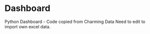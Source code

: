 # Dashboard
Python Dashboard - Code copied from Charming Data
Need to edit to import own excel data.
